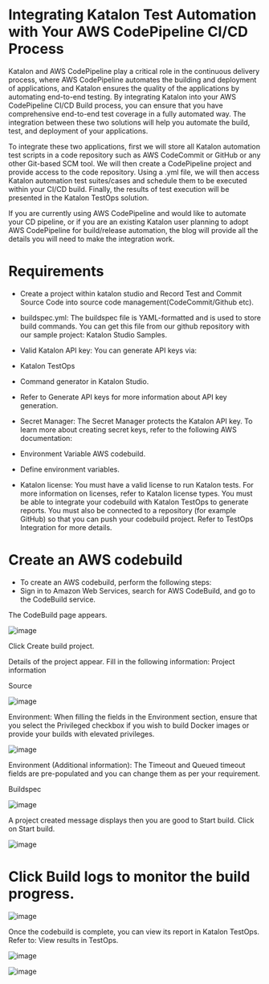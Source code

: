 # Integrating Katalon Test Automation with Your AWS CodePipeline CI/CD Process

Katalon and AWS CodePipeline play a critical role in the continuous delivery process, where AWS CodePipeline automates the building and deployment of applications, and Katalon ensures the quality of the applications by automating end-to-end testing. By integrating Katalon into your AWS CodePipeline CI/CD Build process, you can ensure that you have comprehensive end-to-end test coverage in a fully automated way.  The integration between these two solutions will help you automate the build, test, and deployment of your applications.

To integrate these two applications, first we will store all Katalon automation test scripts in a code repository such as AWS CodeCommit or GitHub or any other Git-based SCM tool. We will then create a CodePipeline project and provide access to the code repository. Using a .yml file, we will then access Katalon automation test suites/cases and schedule them to be executed within your CI/CD build.  Finally, the results of test execution will be presented in the Katalon TestOps solution.

If you are currently using AWS CodePipeline and would like to automate your CD pipeline, or if you are an existing Katalon user planning to adopt AWS CodePipeline for build/release automation, the blog will provide all the details you will need to make the integration work.

# Requirements

* Create a project within katalon studio and Record Test and Commit Source Code into source code management(CodeCommit/Github etc).
* buildspec.yml: The buildspec file is YAML-formatted and is used to store build commands. You can get this file from our github repository with our sample project: Katalon Studio Samples.

* Valid Katalon API key: You can generate API keys via:
* Katalon TestOps
* Command generator in Katalon Studio.
* Refer to Generate API keys for more information about API key generation.
* Secret Manager: The Secret Manager protects the Katalon API key. To learn more about creating secret keys, refer to the following AWS documentation:
* Environment Variable AWS codebuild.
* Define environment variables.
* Katalon license: You must have a valid license to run Katalon tests. For more information on licenses, refer to Katalon license types.
You must be able to integrate your codebuild with Katalon TestOps to generate reports. You must also be connected to a repository (for example GitHub) so that you can push your codebuild project. Refer to TestOps Integration for more details.

# Create an AWS codebuild

* To create an AWS codebuild, perform the following steps:
* Sign in to Amazon Web Services, search for AWS CodeBuild, and go to the CodeBuild service.

 The CodeBuild page appears.

![image](https://user-images.githubusercontent.com/84115288/222785934-28b3d57f-2f8f-4c39-b896-448e16547310.png)


Click Create build project.

Details of the project appear. Fill in the following information:
Project information

Source

![image](https://user-images.githubusercontent.com/84115288/222785805-b2787b3c-7e75-4f9d-b987-7d03420ffb11.png)


Environment: When filling the fields in the Environment section, ensure that you select the Privileged checkbox if you wish to build Docker images or provide your builds with elevated privileges.

![image](https://user-images.githubusercontent.com/84115288/222786174-0975a929-15e9-4bda-a27b-7387c3bf9f5a.png)

Environment (Additional information): The Timeout and Queued timeout fields are pre-populated and you can change them as per your requirement.

Buildspec

![image](https://user-images.githubusercontent.com/84115288/222786391-06688c02-970c-47f9-a6cb-567e0d30ecfd.png)

A project created message displays then you are good to Start build. Click on Start build.

![image](https://user-images.githubusercontent.com/84115288/222786553-e9d73c10-927e-4790-8005-fa02b49004d6.png)


# Click Build logs to monitor the build progress.

![image](https://user-images.githubusercontent.com/84115288/222786865-e6244640-9f48-438d-9785-60b0ac4563c4.png)

Once the codebuild is complete, you can view its report in Katalon TestOps. Refer to: View results in TestOps.

![image](https://user-images.githubusercontent.com/84115288/222787044-793d7eb9-d24b-4d86-80a3-c5e072b1c147.png)


![image](https://user-images.githubusercontent.com/84115288/222786749-bc01b25d-e9cb-4208-88cb-a36d786bae76.png)


